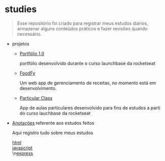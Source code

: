# studies

> Esse repositório foi criado para registrar meus estudos diários, armazenar alguns conteúdos práticos e fazer revisões quando necessário.

- projetos
  - [Portfólio 1.0](https://github.com/tonGuedesDev/portfolio-1.0)
      <p>portfólio desenvolvido durante o curso launchbase da rocketseat</p>
  - [FoodFy](https://github.com/tonGuedesDev/FoodFy)
      <p>Um web app de gerenciamento de receitas, no momento está em desenvolvimento.</p>
  - [Particular Class](https://github.com/tonGuedesDev/particularClass)
      <p>App de aulas particulares desenvolvido para fins de estudos a parti do curso lauchbase da rocketseat</p>

- [Anotações](https://github.com/tonGuedesDev/studies/tree/main/anota%C3%A7%C3%B5es) referente aos estudos feitos
      <p>Aqui registro tudo sobre meus estudos</p>
      [html](https://github.com/tonGuedesDev/studies/tree/main/anota%C3%A7%C3%B5es/html)</br>
      [javascript](https://github.com/tonGuedesDev/studies/tree/main/anota%C3%A7%C3%B5es/JavaScript)</br>
      \n[express]()
